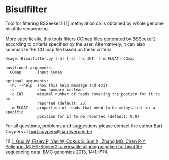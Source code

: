 # Bisulfilter
Tool for filtering BSSeeker2 [1] methylation calls obtained by whole genome bisulfite sequencing.

More specifically, this tools filters CGmap files generated by BSSeeker2 according to criteria
specified by the user. Alternatively, it can also summarize the CG map file
based on these criteria

```
Usage: Bisulfilter.py [-h] [-s] [-c INT] [-m FLOAT] CGmap

positional arguments:
  CGmap       input CGmap

optional arguments:
  -h, --help  show this help message and exit
  -s          show summary instead
  -c INT      minimal number of reads covering the postion for it to be
              reported (default: 25)
  -m FLOAT    proportion of reads that need to be methylated for a specific
              position for it to be reported (default: 0.8)
```

For all questions, problems and suggestions please contact the author Bart
Cuypers at bart.cuypers@uantwerpen.be


[1] [1.	Guo W, Fiziev P, Yan W, Cokus S, Sun X, Zhang MQ, Chen P-Y, Pellegrini M: BS-Seeker2: a versatile aligning pipeline for bisulfite sequencing data. BMC genomics 2013, 14(1):774.](https://bmcgenomics.biomedcentral.com/articles/10.1186/1471-2164-14-774)

